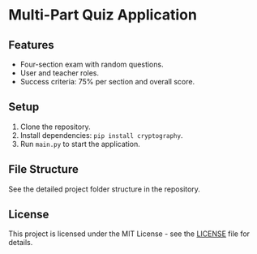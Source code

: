 # Multi-Part Quiz Application

## Features
- Four-section exam with random questions.
- User and teacher roles.
- Success criteria: 75% per section and overall score.

## Setup
1. Clone the repository.
2. Install dependencies: `pip install cryptography`.
3. Run `main.py` to start the application.

## File Structure
See the detailed project folder structure in the repository.

## License

This project is licensed under the MIT License - see the [LICENSE](LICENSE) file for details.
